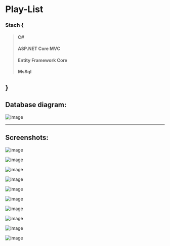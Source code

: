 # Play-List

### Stach {
>#### C#
>#### ASP.NET Core MVC
>#### Entity Framework Core
>#### MsSql
}
---
## Database diagram:

![image](https://user-images.githubusercontent.com/80168982/164464339-c3a9f8e7-cd77-4658-bdd4-d00df43e40f0.png)

---

## Screenshots:

![image](https://user-images.githubusercontent.com/80168982/164462380-1b723dd2-162f-43ae-b7d1-5af9dfa79cec.png)

![image](https://user-images.githubusercontent.com/80168982/164462998-9fca6733-9a39-4f95-b543-fa24638338dd.png)

![image](https://user-images.githubusercontent.com/80168982/164462484-71d4ac24-9d41-4db2-a94b-8dc23c0e6a83.png)

![image](https://user-images.githubusercontent.com/80168982/164462541-1bebce27-90e9-495d-9939-b17c535dfe3b.png)

![image](https://user-images.githubusercontent.com/80168982/164462563-b09988a2-f10b-4cad-a1e8-dbbed24ac588.png)

![image](https://user-images.githubusercontent.com/80168982/164463165-baa7aa20-44ae-44bd-bcf3-359cec976315.png)

![image](https://user-images.githubusercontent.com/80168982/164462588-dd68d780-fe20-496d-8d43-80b220631128.png)

![image](https://user-images.githubusercontent.com/80168982/164462626-f241b510-6397-4f1d-85ca-bcec8a118167.png)

![image](https://user-images.githubusercontent.com/80168982/164462666-74b7d8b8-9e6d-41b7-84ea-46e6c60594dc.png)

![image](https://user-images.githubusercontent.com/80168982/164463285-20d02e33-2189-4e56-ac72-1179837f7c2d.png)

